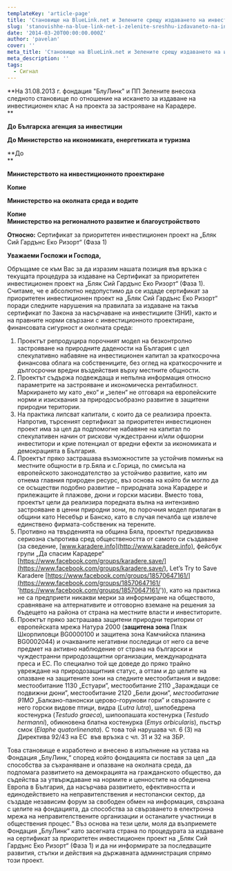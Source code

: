 ```yaml
---
templateKey: 'article-page'
title: 'Становище на BlueLink.net и Зелените срещу издаването на инвестиционен клас А'
slug: 'stanovishhe-na-blue-link-net-i-zelenite-sreshhu-izdavaneto-na-investiczionen-klas-a'
date: '2014-03-20T00:00:00.000Z'
author: 'pavelan'
cover: ''
meta_title: 'Становище на BlueLink.net и Зелените срещу издаването на инвестиционен клас А'
meta_description: ''
tags:
  - Сигнал
---
```


**На 31.08.2013 г. фондация "БлуЛинк" и ПП Зелените внесоха следното становище по отношение на искането за издаване на инвестиционен клас А на проекта за застрояване на Карадере.  
**

**До** **Българска агенция за инвестиции**

**До Министерство на икономиката, енергетиката и туризма**

**До  
**

**Министерството на инвестиционното проектиране**

**Копие**

**Министерство на околната среда и водите**

**Копие  
Министерство на регионалното развитие и благоустройството**

**Относно:** Сертификат за приоритетен инвестиционен проект на „Бляк Сий Гардънс Еко Ризорт“ (Фаза 1)

**Уважаеми Госпожи и Господа,**

Обръщаме се към Вас за да изразим нашата позиция във връзка с текущата процедура за издаване на Сертификат за приоритетен инвестиционен проект на „Бляк Сий Гардънс Еко Ризорт“ (Фаза 1). Считаме, че е абсолютно недопустимо да се издаде сертификат за приоритетен инвестиционен проект на „Бляк Сий Гардънс Еко Ризорт“ поради следните нарушения на правилата за издаване на такъв сертификат по Закона за насърчаване на инвестициите (ЗНИ), както и на правните норми свързани с инвестиционното проектиране, финансовата сигурност и околната среда:

1.  Проектът репродуцира порочният модел на безконтролно застрояване на природните дадености на България с цел спекулативно набавяне на инвестиционен капитал за краткосрочна финансова облага на собствениците, без оглед на краткосрочните и дългосрочни вредни въздействия върху местните общности.
2.  Проектът съдържа подвеждаща и непълна информация относно параметрите на застрояване и икономическа рентабилност. Маркирането му като „еко“ и „зелен“ не отговаря на европейските норми и изисквания за природосъобразно развитие в защитени природни територии.
3.  На практика липсват капитали, с които да се реализира проекта. Напротив, търсеният сертификат за приоритетен инвестиционен проект има за цел да подпомогне набавяне на капитал по спекулативен начин от рискови чуждестранни и/или офшорни инвеститори и крие потенциал от вредни ефекти за икономиката и демокрацията в България.
4.  Проектът пряко застрашава възможностите за устойчив поминък на местните общности в гр.Бяла и с.Горица, по смисъла на европейското законодателство за устойчиво развитие, като им отнема главния природен ресурс, въз основа на който би могло да се осъществи подобно развитие – природната зона Карадере и прилежащите й плажове, дюни и горски масиви. Вместо това, проектът цели да реализира поредната вълна на интензивно застрояване в ценни природни зони, по порочния модел прилаган в общини като Несебър и Банско, като в случая печалба ще извлече единствено фирмата-собственик на терените.
5.  Противно на твърденията на община Бяла, проектът предизвиква сериозна съпротива сред обществеността от самото си създаване (за сведение, [www.karadere.info](http://www.karadere.info), фейсбук групи „Да спасим Карадере“ [https://www.facebook.com/groups/karadere.save/](https://www.facebook.com/groups/karadere.save/), Let’s Try to Save Karadere [https://www.facebook.com/groups/18570647161/](https://www.facebook.com/groups/18570647161/ 'https://www.facebook.com/groups/18570647161/')), като на практика не са предприети никакви мерки за информиране на обществото, сравняване на алтернативите и отговорно вземане на решения за бъдещето на района от страна на местните власти и инвеститорите.
6.  Проектът пряко застрашава защитени природни територии от европейската мрежа Натура 2000 (**защитена зона** Плаж Шкорпиловци BG0000100 и защитена зона Камчийска планина BG0002044) и очакваните негативни последици от него са вече предмет на активно наблюдение от страна на български и чуждестранни природозащитни организации, международната преса и ЕС. По специално той ще доведе до пряко трайно увреждане на природозащитния статус, а оттам и до целите на опазване на защитените зони на следните местообитания и видове: местообитание 1130 „Естуари”, местообитание 2110 „Зараждащи се подвижни дюни”, местообитание 2120 „Бели дюни”, _местообитание 91МО_ „Балкано-панонски церово-горунови гори” и свързаните с него горски видове птици, видра (_Lutra lutra_), шипобедрена костенурка (_Testudo graeca_), шипоопашата костенурка (_Testudo hermanni_), обикновена блатна костенурка (_Emys orbicularis_), пъстър смок (_Elaphe quatorlinenata_). С това той нарушава чл. 6 (3) на Директива 92/43 на ЕС  във връзка с чл. 31 и 32 на ЗБР.

Това становище е изработено и внесено в изпълнение на устава на Фондация „БлуЛинк,“ според който фондацията си поставя за цел „да способства за съхраняване и опазване на околната среда, да подпомага развитието на демокрацията на гражданското общество, да съдейства за утвърждаване на нормите и ценностите на обединена Европа в България, да насърчава развитието, ефективността и единодействието на неправителствения и нестопански сектор, да създаде независим форум за свободен обмен на информация, свързана с целите на фондацията, да способства за свързването в електронна мрежа на неправителствените организации и останалите участници в обществения процес.“ Въз основа на тези цели, моля да възприемете Фондация „БлуЛинк“ като засегната страна по процедурата за издаване на сертификат за приоритетен инвестиционен проект на „Бляк Сий Гардънс Еко Ризорт“ (Фаза 1) и да ни информирате за последващите развития, стъпки и действия на държавната администрация спрямо този проект.
